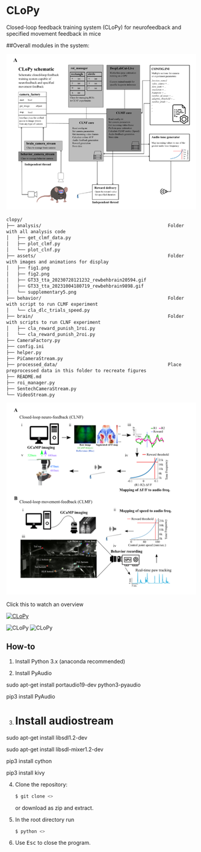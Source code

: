 # CLoPy
Closed-loop feedback training system (CLoPy) for neurofeedback and specified movement feedback in mice

##Overall modules in the system:

![CLoPy](https://github.com/pankajkgupta/clopy/blob/main/assets/fig1.png?raw=true)

```
clopy/
├── analysis/                                               Folder with all analysis code
│   ├── get_clmf_data.py
│   ├── plot_clmf.py
│   └── plot_clnf.py
├── assets/                                                 Folder with images and animations for display
│   ├── fig1.png
│   ├── fig2.png
│   ├── GT33_tta_20230728121232_rewbehbrain20594.gif
│   ├── GT33_tta_20231004180719_rewbehbrain9898.gif
│   └── supplementary5.png
├── behavior/                                               Folder with script to run CLMF experiment
│   └── cla_dlc_trials_speed.py
├── brain/                                                  Folder with scripts to run CLNF experiment
│   ├── cla_reward_punish_1roi.py
│   └── cla_reward_punish_2roi.py
├── CameraFactory.py
├── config.ini
├── helper.py
├── PiCameraStream.py
├── processed_data/                                         Place preprocessed data in this folder to recreate figures
├── README.md
├── roi_manager.py
├── SentechCameraStream.py
└── VideoStream.py
```

![CLoPy](https://github.com/pankajkgupta/clopy/blob/main/assets/fig2.png?raw=true)

Click this to watch an overview

[![CLoPy](<image path>)](<youtube URL>)

![CLoPy](https://github.com/pankajkgupta/clopy/blob/main/assets/GT33_tta_20230728121232_rewbehbrain20594.gif?raw=true)
![CLoPy](https://github.com/pankajkgupta/clopy/blob/main/assets/GT33_tta_20231004180719_rewbehbrain9898.gif?raw=true)


How-to
---------------------------

1. Install Python 3.x (anaconda recommended)

2. Install PyAudio

sudo apt-get install portaudio19-dev python3-pyaudio

pip3 install PyAudio

3. # Install audiostream
sudo apt-get install libsdl1.2-dev

sudo apt-get install libsdl-mixer1.2-dev

pip3 install cython

pip3 install kivy

4. Clone the repository:

   ```bash
   $ git clone <>
   ```

   or download as zip and extract.

5. In the root directory run

   ```bash
   $ python <>
   ```

6. Use <kbd>Esc</kbd> to close the program.

